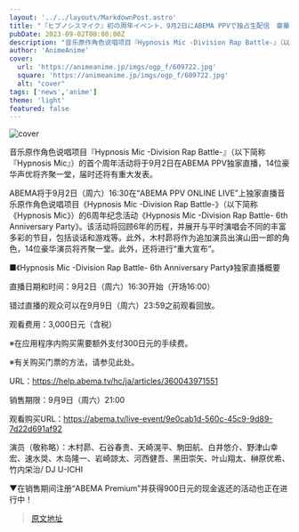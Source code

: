 ```yaml
---
layout: '../../layouts/MarkdownPost.astro'
title: "『ヒプノシスマイク』初の周年イベント、9月2日にABEMA PPVで独占生配信　豪華キャスト14名が集結&重大発表も"
pubDate: 2023-09-02T00:00:00Z
description: "音乐原作角色说唱项目『Hypnosis Mic -Division Rap Battle-』（以下简称『Hypnosis Mic』）的首个周年活动将于9月2日在ABEMA PPV独家直播，14位豪华声优将齐聚一堂，届时还将有重大发表。"
author: 'AnimeAnime'
cover:
  url: 'https://animeanime.jp/imgs/ogp_f/609722.jpg'
  square: 'https://animeanime.jp/imgs/ogp_f/609722.jpg'
  alt: "cover"
tags: ['news','anime']
theme: 'light'
featured: false
---
```

![cover](https://animeanime.jp/imgs/ogp_f/609722.jpg)

音乐原作角色说唱项目『Hypnosis Mic -Division Rap Battle-』（以下简称『Hypnosis Mic』）的首个周年活动将于9月2日在ABEMA PPV独家直播，14位豪华声优将齐聚一堂，届时还将有重大发表。

ABEMA将于9月2日（周六）16:30在“ABEMA PPV ONLINE LIVE”上独家直播音乐原作角色说唱项目《Hypnosis Mic -Division Rap Battle-》（以下简称《Hypnosis Mic》）的6周年纪念活动《Hypnosis Mic -Division Rap Battle- 6th Anniversary Party》。该活动将回顾6年的历程，并展开与平时演唱会不同的丰富多彩的节目，包括谈话和游戏等。此外，木村昴将作为追加演员出演山田一郎的角色，14位豪华演员将齐聚一堂。此外，还将进行“重大宣布”。

■《Hypnosis Mic -Division Rap Battle- 6th Anniversary Party》独家直播概要

直播日期和时间：9月2日（周六）16:30开始（开场16:00）

错过直播的观众可以在9月9日（周六）23:59之前观看回放。

观看费用：3,000日元（含税）

※在应用程序内购买需要额外支付300日元的手续费。

※有关购买门票的方法，请参见此处。

URL：https://help.abema.tv/hc/ja/articles/360043971551

销售期限：9月9日（周六）21:00

观看购买URL：https://abema.tv/live-event/9e0cab1d-560c-45c9-9d89-7d22d691af92

演员（敬称略）：木村昴、石谷春贵、天崎滉平、駒田航、白井悠介、野津山幸宏、速水奨、木岛隆一、岩崎諒太、河西健吾、黑田崇矢、叶山翔太、榊原优希、竹内栄治/ DJ U-ICHI

▼在销售期间注册“ABEMA Premium”并获得900日元的现金返还的活动也正在进行中！

>[原文地址](https://animeanime.jp/article/2023/08/19/79361.html)  